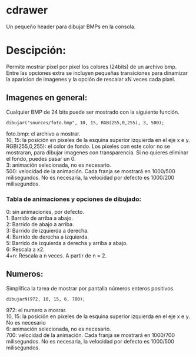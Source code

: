# cdrawer
Un pequeño header para dibujar BMPs en la consola.
# Descipción:
Permite mostrar pixel por pixel los colores (24bits) de un archivo bmp.<br />
Entre las opciones extra se incluyen pequeñas transiciones para dinamizar la aparicion de imagenes y la opción de rescalar xN veces cada pixel.
## Imagenes en general:
Cualquier BMP de 24 bits puede ser mostrado con la siguiente función.
```
dibujar("sources/foto.bmp", 10, 15, RGB(255,0,255), 3, 500);
```
foto.bmp: el archivo a mostrar.<br />
10, 15: la posición en pixeles de la esquina superior izquierda en el eje x e y.<br />
RGB(255,0,255): el color de fondo. Los pixeles con este color no se mostraran, para dibujar imagenes con transparencia. Si no quieres eliminar el fondo, puedes pasar un 0.<br />
3: animación selecionada, no es necesario.<br />
500: velocidad de la animación. Cada franja se mostrará en 1000/500 milisegundos. No es necesaria, la velocidad por defecto es 1000/200 milisegundos.
### Tabla de animaciones y opciones de dibujado:
0: sin animaciones, por defecto.<br />
1: Barrido de arriba a abajo.<br />
2: Barrido de abajo a arriba.<br />
3: Barrido de izquierda a derecha.<br />
4: Barrido de derecha a izquierda.<br />
5: Barrido de izquierda a derecha y arriba a abajo.<br />
6: Rescala a x2.<br />
4+n: Rescala a n veces. A partir de n = 2.
## Numeros:
Simplifica la tarea de mostrar por pantalla números enteros positivos.
```
dibujarN(972, 10, 15, 6, 700);
```

972: el numero a mosrar.<br />
10, 15: la posición en pixeles de la esquina superior izquierda en el eje x e y. No es necesario<br />
6: animación selecionada, no es necesario.<br />
700: velocidad de la animación. Cada franja se mostrará en 1000/700 milisegundos. No es necesaria, la velocidad por defecto es 1000/500 milisegundos.
